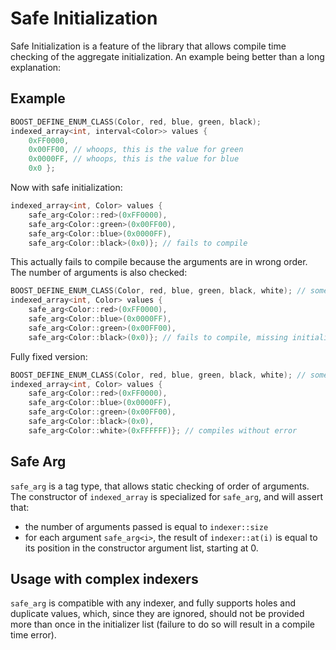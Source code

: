 <!--
Copyright 2022 Julien Blanc
Distributed under the Boost Software License, Version 1.0.
https://www.boost.org/LICENSE_1_0.txt
-->

# Safe Initialization

Safe Initialization is a feature of the library that allows compile time
checking of the aggregate initialization. An example being better than
a long explanation:

## Example

```cpp
BOOST_DEFINE_ENUM_CLASS(Color, red, blue, green, black);
indexed_array<int, interval<Color>> values { 
    0xFF0000,
    0x00FF00, // whoops, this is the value for green
    0x0000FF, // whoops, this is the value for blue
    0x0 };
```

Now with safe initialization:

```cpp
indexed_array<int, Color> values {
    safe_arg<Color::red>(0xFF0000),
    safe_arg<Color::green>(0x00FF00),
    safe_arg<Color::blue>(0x0000FF),
    safe_arg<Color::black>(0x0)}; // fails to compile
```

This actually fails to compile because the arguments are in wrong order.
The number of arguments is also checked:

```cpp
BOOST_DEFINE_ENUM_CLASS(Color, red, blue, green, black, white); // someone added a value here
indexed_array<int, Color> values {
    safe_arg<Color::red>(0xFF0000),
    safe_arg<Color::blue>(0x0000FF),
    safe_arg<Color::green>(0x00FF00),
    safe_arg<Color::black>(0x0)}; // fails to compile, missing initializer for "white"
```

Fully fixed version:
```cpp
BOOST_DEFINE_ENUM_CLASS(Color, red, blue, green, black, white); // someone added a value here
indexed_array<int, Color> values {
    safe_arg<Color::red>(0xFF0000),
    safe_arg<Color::blue>(0x0000FF),
    safe_arg<Color::green>(0x00FF00),
    safe_arg<Color::black>(0x0),
    safe_arg<Color::white>(0xFFFFFF)}; // compiles without error
```

## Safe Arg

`safe_arg` is a tag type, that allows static checking of order of arguments. The constructor 
of `indexed_array` is specialized for `safe_arg`, and will assert that:

* the number of arguments passed is equal to `indexer::size`
* for each argument `safe_arg<i>`, the result of `indexer::at(i)` is equal to its position
in the constructor argument list, starting at 0.

## Usage with complex indexers

`safe_arg` is compatible with any indexer, and fully supports holes and duplicate values, 
which, since they are ignored, should not be provided more than once in the initializer
list (failure to do so will result in a compile time error).
